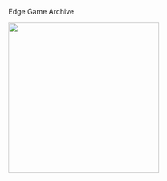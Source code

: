 
Edge Game Archive

<img src="https://cafeptthumb-phinf.pstatic.net/MjAyNDAzMDFfMTY4/MDAxNzA5MjI2MDEzNTE0.YvxSgoK-hxVb9O3XZnu-yrVT89UTNJV6U18CizTB5cEg.UAjdSarMm5kMOQEl9Km7FQv8JV-ffG8xP8J8-jcQhJsg.PNG/image.png?type=w1600" width=300>
